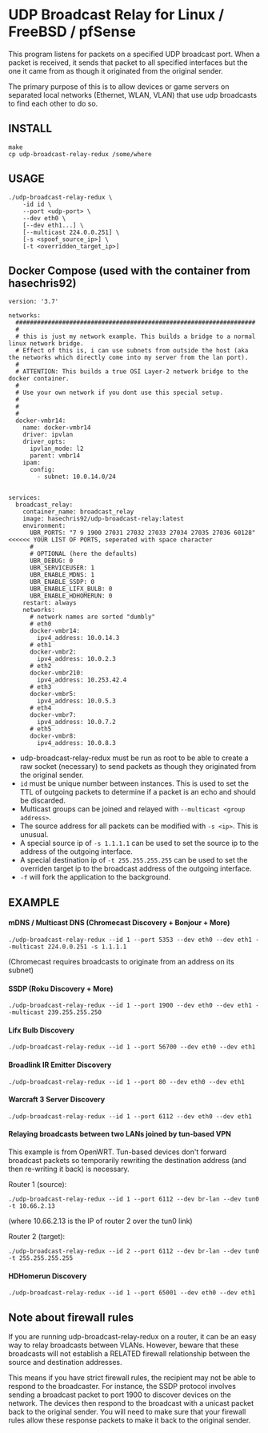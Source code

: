 UDP Broadcast Relay for Linux / FreeBSD / pfSense
==========================

This program listens for packets on a specified UDP broadcast port. When
a packet is received, it sends that packet to all specified interfaces
but the one it came from as though it originated from the original
sender.

The primary purpose of this is to allow devices or game servers on separated
local networks (Ethernet, WLAN, VLAN) that use udp broadcasts to find each
other to do so.

INSTALL
-------

    make
    cp udp-broadcast-relay-redux /some/where

USAGE
-----

```
./udp-broadcast-relay-redux \
    -id id \
    --port <udp-port> \
    --dev eth0 \
    [--dev eth1...] \
    [--multicast 224.0.0.251] \
    [-s <spoof_source_ip>] \
    [-t <overridden_target_ip>]
```

Docker Compose (used with the container from hasechris92)
-----
```
version: '3.7'

networks:
  ###################################################################
  #
  # this is just my network example. This builds a bridge to a normal linux network bridge. 
  # Effect of this is, i can use subnets from outside the host (aka the networks which directly come into my server from the lan port).
  #
  # ATTENTION: This builds a true OSI Layer-2 network bridge to the docker container.
  #
  # Use your own network if you dont use this special setup.
  #
  #
  #
  docker-vmbr14:
    name: docker-vmbr14
    driver: ipvlan
    driver_opts:
      ipvlan_mode: l2
      parent: vmbr14
    ipam:
      config:
        - subnet: 10.0.14.0/24


services:
  broadcast_relay:
    container_name: broadcast_relay
    image: hasechris92/udp-broadcast-relay:latest
    environment:
      UBR_PORTS: "7 9 1900 27031 27032 27033 27034 27035 27036 60128"    <<<<<< YOUR LIST OF PORTS, seperated with space character
      #
      # OPTIONAL (here the defaults)
      UBR_DEBUG: 0
      UBR_SERVICEUSER: 1
      UBR_ENABLE_MDNS: 1  
      UBR_ENABLE_SSDP: 0
      UBR_ENABLE_LIFX_BULB: 0
      UBR_ENABLE_HDHOMERUN: 0
    restart: always
    networks:
      # network names are sorted "dumbly"
      # eth0
      docker-vmbr14:
        ipv4_address: 10.0.14.3
      # eth1
      docker-vmbr2:
        ipv4_address: 10.0.2.3
      # eth2
      docker-vmbr210:
        ipv4_address: 10.253.42.4
      # eth3
      docker-vmbr5:
        ipv4_address: 10.0.5.3
      # eth4
      docker-vmbr7:
        ipv4_address: 10.0.7.2
      # eth5
      docker-vmbr8:
        ipv4_address: 10.0.8.3

```

- udp-broadcast-relay-redux must be run as root to be able to create a raw
  socket (necessary) to send packets as though they originated from the
  original sender.
- `id` must be unique number between instances. This is used to set the TTL of
  outgoing packets to determine if a packet is an echo and should be discarded.
- Multicast groups can be joined and relayed with
  `--multicast <group address>`.
- The source address for all packets can be modified with `-s <ip>`. This
  is unusual.
- A special source ip of `-s 1.1.1.1` can be used to set the source ip
  to the address of the outgoing interface.
- A special destination ip of `-t 255.255.255.255` can be used to set the
  overriden target ip to the broadcast address of the outgoing interface.
- `-f` will fork the application to the background.

EXAMPLE
-------

#### mDNS / Multicast DNS (Chromecast Discovery + Bonjour + More)
`./udp-broadcast-relay-redux --id 1 --port 5353 --dev eth0 --dev eth1 --multicast 224.0.0.251 -s 1.1.1.1`

(Chromecast requires broadcasts to originate from an address on its subnet)

#### SSDP (Roku Discovery + More)
`./udp-broadcast-relay-redux --id 1 --port 1900 --dev eth0 --dev eth1 --multicast 239.255.255.250`

#### Lifx Bulb Discovery
`./udp-broadcast-relay-redux --id 1 --port 56700 --dev eth0 --dev eth1`

#### Broadlink IR Emitter Discovery
`./udp-broadcast-relay-redux --id 1 --port 80 --dev eth0 --dev eth1`

#### Warcraft 3 Server Discovery
`./udp-broadcast-relay-redux --id 1 --port 6112 --dev eth0 --dev eth1`

#### Relaying broadcasts between two LANs joined by tun-based VPN
This example is from OpenWRT. Tun-based devices don't forward broadcast packets
 so temporarily rewriting the destination address (and then re-writing it back)
 is necessary.

Router 1 (source):

`./udp-broadcast-relay-redux --id 1 --port 6112 --dev br-lan --dev tun0 -t 10.66.2.13`

(where 10.66.2.13 is the IP of router 2 over the tun0 link)

Router 2 (target):

`./udp-broadcast-relay-redux --id 2 --port 6112 --dev br-lan --dev tun0 -t 255.255.255.255`

#### HDHomerun Discovery
`./udp-broadcast-relay-redux --id 1 --port 65001 --dev eth0 --dev eth1`

Note about firewall rules
---

If you are running udp-broadcast-relay-redux on a router, it can be an easy
way to relay broadcasts between VLANs. However, beware that these broadcasts
will not establish a RELATED firewall relationship between the source and
destination addresses.

This means if you have strict firewall rules, the recipient may not be able
to respond to the broadcaster. For instance, the SSDP protocol involves
sending a broadcast packet to port 1900 to discover devices on the network.
The devices then respond to the broadcast with a unicast packet back to the
original sender. You will need to make sure that your firewall rules allow
these response packets to make it back to the original sender.
